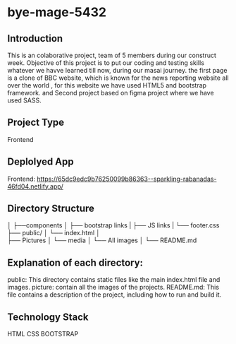 # bye-mage-5432

## Introduction
This is an colaborative project, team of 5 members during our construct week. Objective of this project is to put our coding and testing skills whatever we havve learned till now, during our masai journey. the first page is a clone of BBC website, which is known for the news reporting website all over the world , for this website we have used HTML5 and bootstrap framework. and Second project based on figma project where we have used SASS.

## Project Type
Frontend

## Deplolyed App
Frontend: https://65dc9edc9b76250099b86363--sparkling-rabanadas-46fd04.netlify.app/ 

## Directory Structure
│
├──components
│       ├── bootstrap links
|       ├── JS links
|       └── footer.css 
├── public/
│    └── index.html
│  
├── Pictures
│    └── media
│         └── All images
│
└── README.md

## Explanation of each directory:

 public: This directory contains static files like the main index.html file and images.
 picture: contain all the images of the projects.
 README.md: This file contains a description of the project, including how to run and build it.

## Technology Stack
HTML
CSS
BOOTSTRAP

